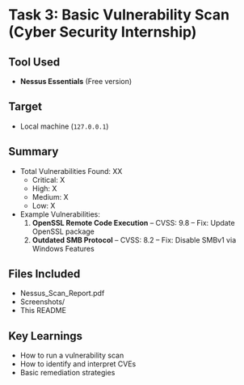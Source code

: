 # Task 3: Basic Vulnerability Scan (Cyber Security Internship)

## Tool Used
- **Nessus Essentials** (Free version)

##  Target
- Local machine (`127.0.0.1`)

## Summary
- Total Vulnerabilities Found: XX
  - Critical: X
  - High: X
  - Medium: X
  - Low: X
- Example Vulnerabilities:
  1. **OpenSSL Remote Code Execution** – CVSS: 9.8 – Fix: Update OpenSSL package
  2. **Outdated SMB Protocol** – CVSS: 8.2 – Fix: Disable SMBv1 via Windows Features

## Files Included
- Nessus_Scan_Report.pdf
- Screenshots/
- This README

## Key Learnings
- How to run a vulnerability scan
- How to identify and interpret CVEs
- Basic remediation strategies

